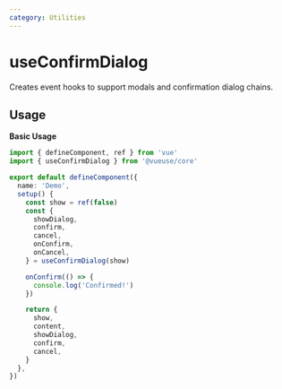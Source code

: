 ```yaml
---
category: Utilities
---
```


# useConfirmDialog

Creates event hooks to support modals and confirmation dialog chains.

## Usage

**Basic Usage**

```ts
import { defineComponent, ref } from 'vue'
import { useConfirmDialog } from '@vueuse/core'

export default defineComponent({
  name: 'Demo',
  setup() {
    const show = ref(false)
    const {
      showDialog,
      confirm,
      cancel,
      onConfirm,
      onCancel,
    } = useConfirmDialog(show)

    onConfirm(() => {
      console.log('Confirmed!')
    })

    return {
      show,
      content,
      showDialog,
      confirm,
      cancel,
    }
  },
})
```

